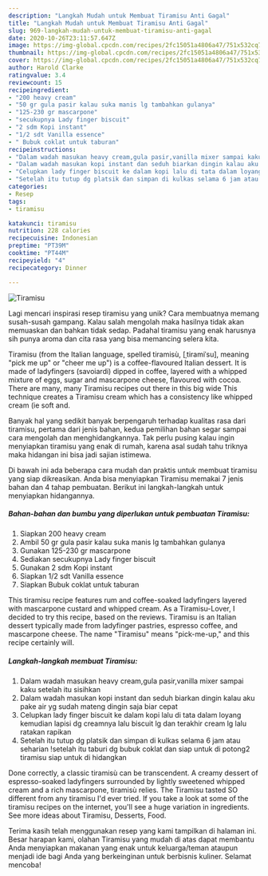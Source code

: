 ```yaml
---
description: "Langkah Mudah untuk Membuat Tiramisu Anti Gagal"
title: "Langkah Mudah untuk Membuat Tiramisu Anti Gagal"
slug: 969-langkah-mudah-untuk-membuat-tiramisu-anti-gagal
date: 2020-10-26T23:11:57.647Z
image: https://img-global.cpcdn.com/recipes/2fc15051a4806a47/751x532cq70/tiramisu-foto-resep-utama.jpg
thumbnail: https://img-global.cpcdn.com/recipes/2fc15051a4806a47/751x532cq70/tiramisu-foto-resep-utama.jpg
cover: https://img-global.cpcdn.com/recipes/2fc15051a4806a47/751x532cq70/tiramisu-foto-resep-utama.jpg
author: Harold Clarke
ratingvalue: 3.4
reviewcount: 15
recipeingredient:
- "200 heavy cream"
- "50 gr gula pasir kalau suka manis lg tambahkan gulanya"
- "125-230 gr mascarpone"
- "secukupnya Lady finger biscuit"
- "2 sdm Kopi instant"
- "1/2 sdt Vanilla essence"
- " Bubuk coklat untuk taburan"
recipeinstructions:
- "Dalam wadah masukan heavy cream,gula pasir,vanilla mixer sampai kaku setelah itu sisihkan"
- "Dalam wadah masukan kopi instant dan seduh biarkan dingin kalau aku pake air yg sudah mateng dingin saja biar cepat"
- "Celupkan lady finger biscuit ke dalam kopi lalu di tata dalam loyang kemudian lapisi dg creamnya lalu biscuit lg dan terakhir cream lg lalu ratakan rapikan"
- "Setelah itu tutup dg platsik dan simpan di kulkas selama 6 jam atau seharian !setelah itu taburi dg bubuk coklat dan siap untuk di potong2 tiramisu siap untuk di hidangkan"
categories:
- Resep
tags:
- tiramisu

katakunci: tiramisu 
nutrition: 228 calories
recipecuisine: Indonesian
preptime: "PT39M"
cooktime: "PT44M"
recipeyield: "4"
recipecategory: Dinner

---
```



![Tiramisu](https://img-global.cpcdn.com/recipes/2fc15051a4806a47/751x532cq70/tiramisu-foto-resep-utama.jpg)

Lagi mencari inspirasi resep tiramisu yang unik? Cara membuatnya memang susah-susah gampang. Kalau salah mengolah maka hasilnya tidak akan memuaskan dan bahkan tidak sedap. Padahal tiramisu yang enak harusnya sih punya aroma dan cita rasa yang bisa memancing selera kita.

Tiramisu (from the Italian language, spelled tiramisù, [ˌtiramiˈsu], meaning &#34;pick me up&#34; or &#34;cheer me up&#34;) is a coffee-flavoured Italian dessert. It is made of ladyfingers (savoiardi) dipped in coffee, layered with a whipped mixture of eggs, sugar and mascarpone cheese, flavoured with cocoa. There are many, many Tiramisu recipes out there in this big wide This technique creates a Tiramisu cream which has a consistency like whipped cream (ie soft and.

Banyak hal yang sedikit banyak berpengaruh terhadap kualitas rasa dari tiramisu, pertama dari jenis bahan, kedua pemilihan bahan segar sampai cara mengolah dan menghidangkannya. Tak perlu pusing kalau ingin menyiapkan tiramisu yang enak di rumah, karena asal sudah tahu triknya maka hidangan ini bisa jadi sajian istimewa.


Di bawah ini ada beberapa cara mudah dan praktis untuk membuat tiramisu yang siap dikreasikan. Anda bisa menyiapkan Tiramisu memakai 7 jenis bahan dan 4 tahap pembuatan. Berikut ini langkah-langkah untuk menyiapkan hidangannya.

<!--inarticleads1-->

##### Bahan-bahan dan bumbu yang diperlukan untuk pembuatan Tiramisu:

1. Siapkan 200 heavy cream
1. Ambil 50 gr gula pasir kalau suka manis lg tambahkan gulanya
1. Gunakan 125-230 gr mascarpone
1. Sediakan secukupnya Lady finger biscuit
1. Gunakan 2 sdm Kopi instant
1. Siapkan 1/2 sdt Vanilla essence
1. Siapkan  Bubuk coklat untuk taburan


This tiramisu recipe features rum and coffee-soaked ladyfingers layered with mascarpone custard and whipped cream. As a Tiramisu-Lover, I decided to try this recipe, based on the reviews. Tiramisu is an Italian dessert typically made from ladyfinger pastries, espresso coffee, and mascarpone cheese. The name &#34;Tiramisu&#34; means &#34;pick-me-up,&#34; and this recipe certainly will. 

<!--inarticleads2-->

##### Langkah-langkah membuat Tiramisu:

1. Dalam wadah masukan heavy cream,gula pasir,vanilla mixer sampai kaku setelah itu sisihkan
1. Dalam wadah masukan kopi instant dan seduh biarkan dingin kalau aku pake air yg sudah mateng dingin saja biar cepat
1. Celupkan lady finger biscuit ke dalam kopi lalu di tata dalam loyang kemudian lapisi dg creamnya lalu biscuit lg dan terakhir cream lg lalu ratakan rapikan
1. Setelah itu tutup dg platsik dan simpan di kulkas selama 6 jam atau seharian !setelah itu taburi dg bubuk coklat dan siap untuk di potong2 tiramisu siap untuk di hidangkan


Done correctly, a classic tiramisù can be transcendent. A creamy dessert of espresso-soaked ladyfingers surrounded by lightly sweetened whipped cream and a rich mascarpone, tiramisù relies. The Tiramisu tasted SO different from any tiramisu I&#39;d ever tried. If you take a look at some of the tiramisu recipes on the internet, you&#39;ll see a huge variation in ingredients. See more ideas about Tiramisu, Desserts, Food. 

Terima kasih telah menggunakan resep yang kami tampilkan di halaman ini. Besar harapan kami, olahan Tiramisu yang mudah di atas dapat membantu Anda menyiapkan makanan yang enak untuk keluarga/teman ataupun menjadi ide bagi Anda yang berkeinginan untuk berbisnis kuliner. Selamat mencoba!
